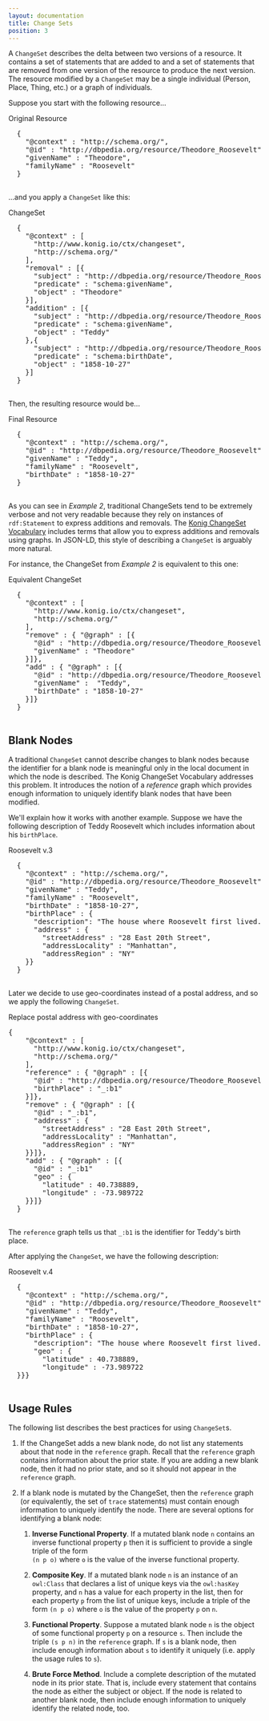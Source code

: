 ```yaml
---
layout: documentation
title: Change Sets
position: 3
---
```



A `ChangeSet` describes the delta between two versions of a resource.  It contains a set of statements 
that are added to and a set of statements that are removed from one version of the resource to produce the 
next version.  The resource modified by a `ChangeSet` may be a single individual (Person, 
Place, Thing, etc.) or a graph of individuals.

Suppose you start with the following resource...
<div class="example">
	<div class="example-title">Original Resource</div>
	<pre class="json">
  {
    "@context" : "http://schema.org/",
    "@id" : "http://dbpedia.org/resource/Theodore_Roosevelt",
    "givenName" : "Theodore",
    "familyName" : "Roosevelt"
  }
	</pre>
</div>

...and you apply a `ChangeSet` like this:

<div class="example">
  <div class="example-title">ChangeSet</div>
  <pre class="json">
  {
    "@context" : [
      "http://www.konig.io/ctx/changeset",
      "http://schema.org/"
    ],
    "removal" : [{
      "subject" : "http://dbpedia.org/resource/Theodore_Roosevelt",
      "predicate" : "schema:givenName",
      "object" : "Theodore"
    }],
    "addition" : [{
      "subject" : "http://dbpedia.org/resource/Theodore_Roosevelt",
      "predicate" : "schema:givenName",
      "object" : "Teddy"
    },{
      "subject" : "http://dbpedia.org/resource/Theodore_Roosevelt",
      "predicate" : "schema:birthDate",
      "object" : "1858-10-27"
    }]
  }
  </pre>
</div>

Then, the resulting resource would be...

<div class="example">
  <div class="example-title">Final Resource</div>
  <pre class="json">
  {
    "@context" : "http://schema.org/",
    "@id" : "http://dbpedia.org/resource/Theodore_Roosevelt",
    "givenName" : "Teddy",
    "familyName" : "Roosevelt",
    "birthDate" : "1858-10-27"
  }
  </pre>
</div>

As you can see in *Example 2*, traditional ChangeSets tend to be extremely verbose and not very
readable because they rely on instances of `rdf:Statement` to express additions and 
removals.  The [Konig ChangeSet Vocabulary](http://www.konig.io/ns/kcs/) includes terms that allow you to express 
additions and removals using graphs.  In JSON-LD, this style of describing a `ChangeSet` is
arguably more natural. 

For instance, the ChangeSet from *Example 2* is equivalent to this one:

<div class="example">
  <div class="example-title">Equivalent ChangeSet</div>
  <pre class="json">
  {
    "@context" : [
      "http://www.konig.io/ctx/changeset",
      "http://schema.org/"
    ],
    "remove" : { "@graph" : [{
      "@id" : "http://dbpedia.org/resource/Theodore_Roosevelt",
      "givenName" : "Theodore"
    }]},
    "add" : { "@graph" : [{
      "@id" : "http://dbpedia.org/resource/Theodore_Roosevelt",
      "givenName" :  "Teddy",
      "birthDate" : "1858-10-27"
    }]}
  }
  </pre>
</div>

## Blank Nodes

A traditional `ChangeSet` cannot describe changes to blank nodes because the identifier for a blank 
node is meaningful only in the local document in which the node is described.  The Konig ChangeSet 
Vocabulary addresses this problem.  It introduces the notion of a *reference* graph which provides 
enough information to uniquely identify blank nodes that have been modified.

We'll explain how it works with another example.  Suppose we have the following description of
Teddy Roosevelt which includes information about his `birthPlace`.

<div class="example">
  <div class="example-title">Roosevelt v.3</div>
  <pre class="json">
  {
    "@context" : "http://schema.org/",
    "@id" : "http://dbpedia.org/resource/Theodore_Roosevelt",
    "givenName" : "Teddy",
    "familyName" : "Roosevelt",
    "birthDate" : "1858-10-27",
    "birthPlace" : {
      "description": "The house where Roosevelt first lived.",
      "address" : {
        "streetAddress" : "28 East 20th Street",
        "addressLocality" : "Manhattan",
        "addressRegion" : "NY"
    }}
  }
  </pre>
</div>

Later we decide to use geo-coordinates instead of a postal address,
and so we apply the following `ChangeSet`.


<div class="example">
  <div class="example-title">Replace postal address with geo-coordinates</div>
  <pre class="json">{
    "@context" : [
      "http://www.konig.io/ctx/changeset",
      "http://schema.org/"
    ],
    "reference" : { "@graph" : [{
      "@id" : "http://dbpedia.org/resource/Theodore_Roosevelt",
      "birthPlace" : "_:b1"
    }]},
    "remove" : { "@graph" : [{
      "@id" : "_:b1",
      "address" : {
        "streetAddress" : "28 East 20th Street",
        "addressLocality" : "Manhattan",
        "addressRegion" : "NY"
    }}]},
    "add" : { "@graph" : [{
      "@id" : "_:b1"
      "geo" : {
        "latitude" : 40.738889,
        "longitude" : -73.989722
    }}]}
  }
  </pre>
</div>

The `reference` graph tells us that `_:b1` is the identifier for Teddy's 
birth place.

After applying the `ChangeSet`, we have the following description:

<div class="example">
  <div class="example-title">Roosevelt v.4</div>
  <pre class="json">
  {
    "@context" : "http://schema.org/",
    "@id" : "http://dbpedia.org/resource/Theodore_Roosevelt",
    "givenName" : "Teddy",
    "familyName" : "Roosevelt",
    "birthDate" : "1858-10-27",
    "birthPlace" : {
      "description": "The house where Roosevelt first lived.",
      "geo" : {
        "latitude" : 40.738889,
        "longitude" : -73.989722
  }}}
  </pre>
</div>

## Usage Rules

The following list describes the best practices for using `ChangeSet`s.
  
1. If the ChangeSet adds a new blank node, do not list any statements about that node in the `reference` graph.
  Recall that the `reference` graph contains information about the prior state. If you are
  adding a new blank node, then it had no prior state, and so it should not appear in the 
  `reference` graph.
  
2. If a blank node is mutated by the ChangeSet, then the `reference` graph (or equivalently,
   the set of `trace` statements) must contain enough information to uniquely identify the node.  There are several
   options for identifying a blank node:
      
   1. **Inverse Functional Property**.  If a mutated blank node `n` contains an inverse functional property
      `p` then it is sufficient to provide a single triple of the form <br> `(n p o)` where `o`
      is the value of the inverse functional property.
      
   2. **Composite Key**.  If a mutated blank node `n` is an instance of an `owl:Class` that declares a
      list of unique keys via the `owl:hasKey` property, and `n` has a value for each property in the
      list, then for each property `p` from the list of unique keys, include a triple of the form
      `(n p o)` where `o` is the value of the property `p` on `n`.
      
   3. **Functional Property**.  Suppose a mutated blank node `n` is the object of some functional property `p` 
      on a resource `s`.  Then include the triple `(s p n)` in the `reference` graph.  If `s` is
      a blank node, then include enough information about `s` to identify it uniquely (i.e. apply the
      usage rules to `s`).
      
   4. **Brute Force Method**. Include a complete description of the mutated node in its prior state.
      That is, include every statement that contains the node as either the subject or object.
      If the node is related to another blank node, then include enough information to 
      uniquely identify the related node, too.  


